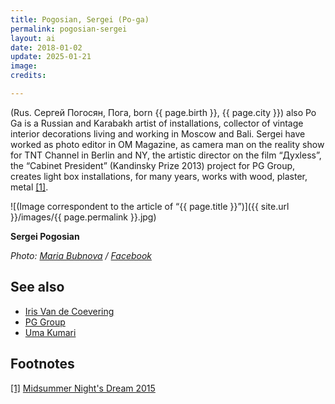 ```yaml
---
title: Pogosian, Sergei (Po-ga)
permalink: pogosian-sergei
layout: ai
date: 2018-01-02
update: 2025-01-21
image:
credits:

---
```


(Rus. Сергей Погосян, Пога, born {{ page.birth }}, {{ page.city }}) also Po Ga is a Russian and Karabakh artist of installations, collector of vintage interior decorations living and working in Moscow and Bali. Sergei have worked as photo editor in OM Magazine, as camera man on the reality show for TNT Channel in Berlin and NY, the artistic director on the film “Духless”, the “Cabinet President” (Kandinsky Prize 2013) project for PG Group, creates light box installations, for many years, works with wood, plaster, metal <span id="a1">[\[1\]](#f1)</span>.

![(Image correspondent to the article of “{{ page.title }}”)]({{ site.url }}/images/{{ page.permalink }}.jpg)

**Sergei Pogosian**

*Photo: [Maria Bubnova](index) / [Facebook](index)*


## See also

+ [Iris Van de Coevering](van-de-coevering-iris)
+ [PG Group](index)
+ [Uma Kumari](index)

## Footnotes

[[1]](#a1) <span id="f1"></span> [Midsummer Night's Dream 2015](index)
